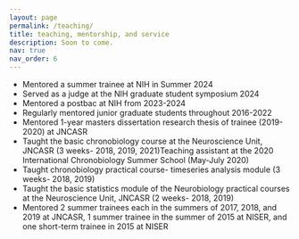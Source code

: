 ```yaml
---
layout: page
permalink: /teaching/
title: teaching, mentorship, and service
description: Soon to come.
nav: true
nav_order: 6
---
```


- Mentored a summer trainee at NIH in Summer 2024
- Served as a judge at the NIH graduate student symposium 2024
- Mentored a postbac at NIH from 2023-2024
- Regularly mentored junior graduate students throughout 2016-2022
- Mentored 1-year masters dissertation research thesis of trainee (2019-2020) at JNCASR
- Taught the basic chronobiology course at the Neuroscience Unit, JNCASR (3 weeks- 2018, 2019, 2021)Teaching assistant at the 2020 International Chronobiology Summer School (May-July 2020)
- Taught chronobiology practical course- timeseries analysis module (3 weeks- 2018, 2019)
- Taught the basic statistics module of the Neurobiology practical courses at the Neuroscience Unit, JNCASR (2 weeks- 2018, 2019)
- Mentored 2 summer trainees each in the summers of 2017, 2018, and 2019 at JNCASR, 1 summer trainee in the summer of 2015 at NISER, and one short-term trainee in 2015 at NISER
